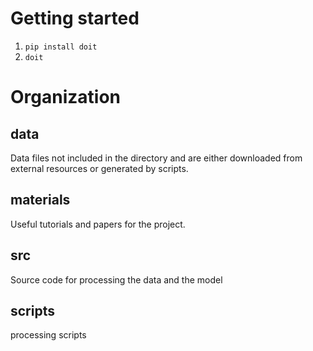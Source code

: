 # Getting started

1. `pip install doit`
2. `doit`

# Organization

## data
Data files not included in the directory and are either downloaded from
external resources or generated by scripts.

## materials
Useful tutorials and papers for the project.

## src
Source code for processing the data and the model

## scripts
processing scripts
